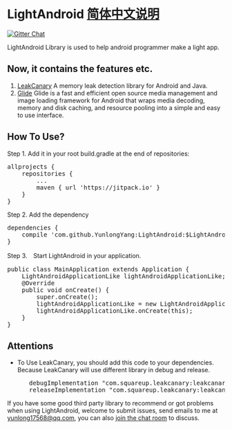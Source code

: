 # LightAndroid [简体中文说明](README-CN.md)
[![Gitter Chat](http://img.shields.io/badge/chat-online-brightgreen.svg)](https://gitter.im/LightAndroid/Lobby)

LightAndroid Library is used to help android programmer make a light app.

## Now, it contains the features etc.
1. [LeakCanary](https://github.com/square/leakcanary) A memory leak detection library for Android and Java.
2. [Glide](https://github.com/bumptech/glide) Glide is a fast and efficient open source media management and image loading framework for Android that wraps media decoding, memory and disk caching, and resource pooling into a simple and easy to use interface.

## How To Use?
Step 1. Add it in your root build.gradle at the end of repositories:
<pre>
allprojects {
    repositories {
        ...
        maven { url 'https://jitpack.io' }
    }
}
</pre>
Step 2. Add the dependency
<pre>
dependencies {
    compile 'com.github.YunlongYang:LightAndroid:$LightAndroidVersion'
}
</pre>
Step 3.　Start LightAndroid in your application.
<pre>
public class MainApplication extends Application {
    LightAndroidApplicationLike lightAndroidApplicationLike;
    @Override
    public void onCreate() {
        super.onCreate();
        lightAndroidApplicationLike = new LightAndroidApplicationLike();
        lightAndroidApplicationLike.onCreate(this);
    }
}
</pre>

## Attentions
- To Use LeakCanary, you should add this code to your dependencies. Because LeakCanary will use different library in debug and release.
<pre>
      debugImplementation "com.squareup.leakcanary:leakcanary-android:$LeakCanaryVersion"
      releaseImplementation "com.squareup.leakcanary:leakcanary-android-no-op:$LeakCanaryVersion"
</pre>


If you have some good third party library to recommend or got problems when using LightAndroid, welcome to submit issues, send emails to me at yunlong17568@qq.com, you can also [join the chat room](https://gitter.im/LightAndroid/Lobby) to discuss.